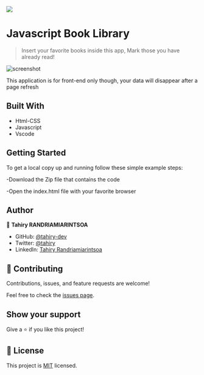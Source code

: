 ![](https://img.shields.io/badge/Microverse-blueviolet)

# Javascript Book Library

> Insert your favorite books inside this app, Mark those you have already read!

![screenshot](https://user-images.githubusercontent.com/47100064/106447464-93a50380-6492-11eb-80ba-2cc6dd361b49.png)

This application is for front-end only though, your data will disappear after a page refresh

## Built With

- Html-CSS
- Javascript
- Vscode

## Getting Started

To get a local copy up and running follow these simple example steps:

-Download the Zip file that contains the code

-Open the index.html file with your favorite browser

## Author

👤 **Tahiry RANDRIAMIARINTSOA**

- GitHub: [@tahiry-dev](https://github.com/tahiry-dev)
- Twitter: [@tahiry](https://twitter.com/Tahiry94825074)
- LinkedIn: [Tahiry Randriamiarintsoa](https://www.linkedin.com/in/tahiry-randriamiarintsoa/)

## 🤝 Contributing

Contributions, issues, and feature requests are welcome!

Feel free to check the [issues page](https://github.com/tahiry-dev/library/issues).

## Show your support

Give a ⭐️ if you like this project!

## 📝 License

This project is [MIT](lic.url) licensed.
